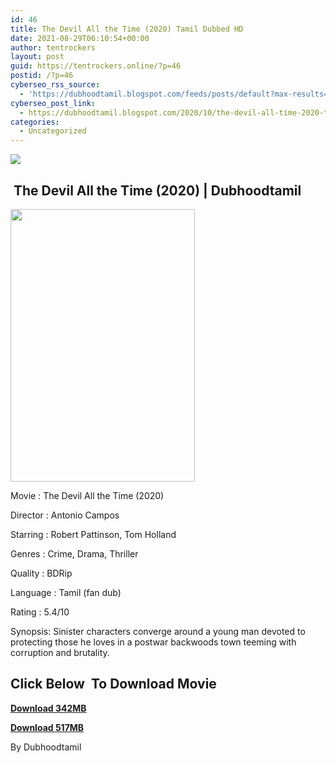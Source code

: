 ```yaml
---
id: 46
title: The Devil All the Time (2020) Tamil Dubbed HD
date: 2021-08-29T06:10:54+00:00
author: tentrockers
layout: post
guid: https://tentrockers.online/?p=46
postid: /?p=46
cyberseo_rss_source:
  - 'https://dubhoodtamil.blogspot.com/feeds/posts/default?max-results=150&start-index=1'
cyberseo_post_link:
  - https://dubhoodtamil.blogspot.com/2020/10/the-devil-all-time-2020-tamil-dubbed-hd.html
categories:
  - Uncategorized
---
```

<div class="media_block">
  <img src="https://1.bp.blogspot.com/-5TfxlDhKp6M/X4ABJC3RI2I/AAAAAAAACp8/FKhv9fReNvcSP_vFBcIrbkmpE3x-QyBUACNcBGAsYHQ/s72-w295-h436-c/MV5BZmE1NmVmN2EtMjZmZC00YzAyLWE4MWEtYjY5YmExMjUxODU1XkEyXkFqcGdeQXVyMTkxNjUyNQ%2540%2540._V1_.jpg" class="media_thumbnail" />
</div>

## &nbsp;The Devil All the Time (2020) | Dubhoodtamil

<div class="separator">
  <a href="https://1.bp.blogspot.com/-5TfxlDhKp6M/X4ABJC3RI2I/AAAAAAAACp8/FKhv9fReNvcSP_vFBcIrbkmpE3x-QyBUACNcBGAsYHQ/s2048/MV5BZmE1NmVmN2EtMjZmZC00YzAyLWE4MWEtYjY5YmExMjUxODU1XkEyXkFqcGdeQXVyMTkxNjUyNQ%2540%2540._V1_.jpg"><img loading="lazy" border="0" data-original-height="2048" data-original-width="1383" height="436" src="https://1.bp.blogspot.com/-5TfxlDhKp6M/X4ABJC3RI2I/AAAAAAAACp8/FKhv9fReNvcSP_vFBcIrbkmpE3x-QyBUACNcBGAsYHQ/w295-h436/MV5BZmE1NmVmN2EtMjZmZC00YzAyLWE4MWEtYjY5YmExMjUxODU1XkEyXkFqcGdeQXVyMTkxNjUyNQ%2540%2540._V1_.jpg" width="295" /></a>
</div>

Movie	<span></span>:	<span></span>The Devil All the Time (2020)&nbsp;

Director	<span></span>:	<span></span>Antonio Campos&nbsp;

Starring	<span></span>:	<span></span>Robert Pattinson, Tom Holland&nbsp;

Genres	<span></span>:	<span></span>Crime, Drama, Thriller&nbsp;

Quality	<span></span>:	<span></span>BDRip&nbsp;

Language	<span></span>:	<span></span>Tamil (fan dub)

Rating	<span></span>:	<span></span>5.4/10&nbsp;

Synopsis: Sinister characters converge around a young man devoted to protecting those he loves in a postwar backwoods town teeming with corruption and brutality.

## **<span>Click Below&nbsp; To Download Movie</span>**

**<span><a href="https://oncehelp.com/the-devil-1" target="_blank" rel="noopener">Download 342MB</a></span>**

**<span><a href="https://oncehelp.com/the-devil-2" target="_blank" rel="noopener">Download 517MB</a></span>**

By Dubhoodtamil